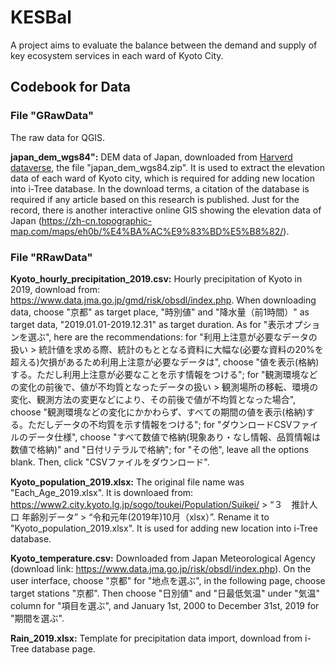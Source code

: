 # KESBal

A project aims to evaluate the balance between the demand and supply of key ecosystem services in each ward of Kyoto City. 

## Codebook for Data

### File "GRawData"

The raw data for QGIS. 

**japan_dem_wgs84":**
DEM data of Japan, downloaded from [Harverd dataverse]( https://dataverse.harvard.edu/dataset.xhtml?persistentId=doi:10.7910/DVN/28762), the file "japan_dem_wgs84.zip". 
It is used to extract the elevation data of each ward of Kyoto city, which is required for adding new location into i-Tree database. 
In the download terms, a citation of the database is required if any article based on this research is published. 
Just for the record, there is another interactive online GIS showing the elevation data of Japan (https://zh-cn.topographic-map.com/maps/eh0b/%E4%BA%AC%E9%83%BD%E5%B8%82/). 

### File "RRawData"

**Kyoto_hourly_precipitation_2019.csv:**
Hourly precipitation of Kyoto in 2019, download from: https://www.data.jma.go.jp/gmd/risk/obsdl/index.php. When downloading data, choose "京都" as target place, "時別値" and "降水量（前1時間）" as target data, "2019.01.01-2019.12.31" as target duration. 
As for "表示オプションを選ぶ", here are the recommendations: 
for "利用上注意が必要なデータの扱い > 統計値を求める際、統計のもととなる資料に大幅な(必要な資料の20%を超える)欠損があるため利用上注意が必要なデータは", choose "値を表示(格納)する。ただし利用上注意が必要なことを示す情報をつける"; 
for "観測環境などの変化の前後で、値が不均質となったデータの扱い > 観測場所の移転、環境の変化、観測方法の変更などにより、その前後で値が不均質となった場合", choose "観測環境などの変化にかかわらず、すべての期間の値を表示(格納)する。ただしデータの不均質を示す情報をつける"; 
for "ダウンロードCSVファイルのデータ仕様", choose "すべて数値で格納(現象あり・なし情報、品質情報は数値で格納)" and "日付リテラルで格納"; 
for "その他", leave all the options blank. 
Then, click "CSVファイルをダウンロード". 

**Kyoto_population_2019.xlsx:** 
The original file name was "Each_Age_2019.xlsx". It is downloaed from: https://www2.city.kyoto.lg.jp/sogo/toukei/Population/Suikei/ > “３　推計人口 年齢別データ” > “令和元年(2019年)10月（xlsx）”. 
Rename it to "Kyoto_population_2019.xlsx". 
It is used for adding new location into i-Tree database. 

**Kyoto_temperature.csv:**
Downloaded from Japan Meteorological Agency (download link: https://www.data.jma.go.jp/risk/obsdl/index.php). On the user interface, choose "京都" for "地点を選ぶ", in the following page, choose target stations "京都". Then choose "日別値" and "日最低気温" under "気温" column for "項目を選ぶ", and January 1st, 2000 to December 31st, 2019 for "期間を選ぶ". 

**Rain_2019.xlsx:**
Template for precipitation data import, download from i-Tree database page. 
